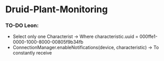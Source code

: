# Druid-Plant-Monitoring


### TO-DO Leon:
- Select only one Characterist -> Where characteristic.uuid = 000ffe1-0000-1000-8000-00805f9b34fb
- ConnectionManager.enableNotifications(device, characteristic) -> To constantly receive
